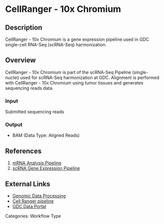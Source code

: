 # CellRanger - 10x Chromium

## Description ##

CellRanger - 10x Chromium is a gene expression pipeline used in GDC single-cell RNA-Seq (scRNA-Seq) harmonization.

## Overview ##

CellRanger - 10x Chromium is part of the scRNA-Seq Pipeline (single-nuclei) used for scRNA-Seq harmonization at GDC. Alignment is performed with CellRanger - 10x Chromium using tumor tissues and generates sequencing reads data.

### Input

Submitted sequencing reads 

### Output

* BAM (Data Type: Aligned Reads)

## References ##

1. [mRNA Analysis Pipeline](/Data/Bioinformatics_Pipelines/Expression_mRNA_Pipeline/)
1. [scRNA Gene Expression Pipeline](/Data/Bioinformatics_Pipelines/Expression_mRNA_Pipeline/#scrna-seq-pipeline-single-nuclei)

## External Links ##

* [Genomic Data Processing](https://gdc.cancer.gov/about-data/gdc-data-processing/genomic-data-processing)
* [Cell Ranger pipeline](https://support.10xgenomics.com/single-cell-gene-expression/software/pipelines/latest/what-is-cell-ranger)
* [GDC Data Portal](https://portal.gdc.cancer.gov)

Categories: Workflow Type
